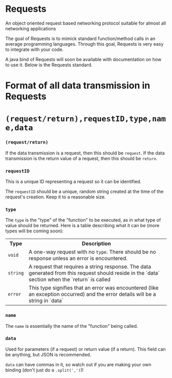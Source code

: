 # Requests
An object oriented request based networking protocol suitable for almost all networking applications

The goal of Requests is to mimick standard function/method calls in an average programming languages. Through this goal, Requests is very easy to integrate with your code.

A java bind of Requests will soon be available with documentation on how to use it. Below is the Requests standard.

# Format of all data transmission in Requests

# `(request/return),requestID,type,name,data`

### `(request/return)`
If the data transmission is a request, then this should be `request`.
If the data transmission is the return value of a request, then this should be `return`.

### `requestID`
This is a unique ID representing a request so it can be identified.

The `requestID` should be a unique, random string created at the time of the request's creation.
Keep it to a reasonable size.

### `type`
The `type` is the "type" of the "function" to be executed, as in what type of value should be returned. Here is a table describing what it can be (more types will be coming soon):
<table>
		<tr><th>Type</th><th>Description</th></tr>
		<tr>
			<td><code>void</code></td>
      <td>A one-way request with no <code>type</code>. There should be no response unless an error is encountered.</td>
		</tr>
  <tr>
			<td><code>string</code></td>
			<td>A request that requires a string response. The data generated from this request should reside in the `data` section when the `return` is called</td>
		</tr>
  <tr>
			<td><code>error</code></td>
			<td>This type signifies that an error was encountered (like an exception occurred) and the error details will be a string in `data`</td>
		</tr>
</table>

### `name`
The `name` is essentially the name of the "function" being called.

### `data`
Used for parameters (if a request) or return value (if a return). This field can be anything, but JSON is recommended.

`data` can have commas in it, so watch out if you are making your own binding (don't just do a `.split(',')`)!
